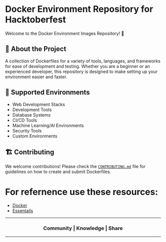 # Docker Environment Repository for Hacktoberfest

Welcome to the Docker Environment Images Repository! 🎉

## 🚀 About the Project

A collection of Dockerfiles for a variety of tools, languages, and frameworks for ease of development and testing. Whether you are a beginner or an experienced developer, this repository is designed to make setting up your environment easier and faster.

## 🌱 Supported Environments

- Web Development Stacks
- Development Tools
- Database Systems
- CI/CD Tools
- Machine Learning/AI Environments
- Security Tools
- Custom Environments

## 🏗️ Contributing

We welcome contributions! Please check the [`CONTRIBUTING.md`](https://github.com/Walchand-Linux-Users-Group/Docker-Environment-Repository/blob/main/CONTRIBUTING.md) file for guidelines on how to create and submit Dockerfiles.

# For refernence use these resources:
- [Docker](https://github.com/Walchand-Linux-Users-Group/Resources/blob/main/Events/Metamorphosis%202024/Docker/Docker.pdf)
- [Essentails](https://sysdig.com/blog/dockerfile-best-practices/)

---

<div align="center"><h3>Community | Knowledge | Share</h3></div>

---
